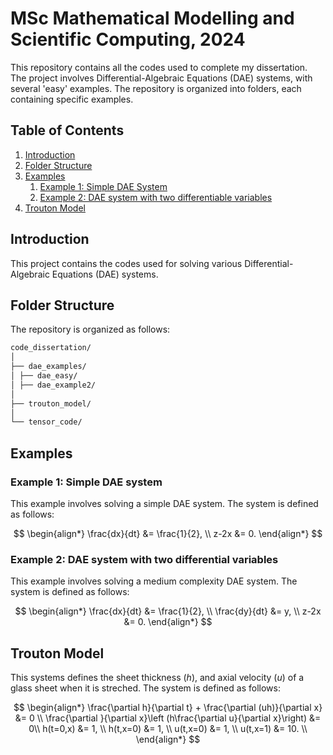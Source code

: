 # MSc Mathematical Modelling and Scientific Computing, 2024


This repository contains all the codes used to complete my dissertation. The project involves Differential-Algebraic Equations (DAE) systems, with several 'easy' examples. The repository is organized into folders, each containing specific examples.

## Table of Contents
1. [Introduction](#introduction)
2. [Folder Structure](#folder-structure)
3. [Examples](#examples)
    1. [Example 1: Simple DAE System](#example-1-simple-dae-system)
    2. [Example 2: DAE system with two differentiable variables](#example-2-dae-system-with-two-differentiable-variables)
4. [Trouton Model](#trouton-model)


## Introduction
This project contains the codes used for solving various Differential-Algebraic Equations (DAE) systems. 

## Folder Structure
The repository is organized as follows:
```bash
code_dissertation/
│
├── dae_examples/
│ ├── dae_easy/
│ ├── dae_example2/
│ 
├── trouton_model/
│
└── tensor_code/
```
## Examples

### Example 1: Simple DAE system
This example involves solving a simple DAE system. The system is defined as follows:

$$
\begin{align*}
\frac{dx}{dt} &= \frac{1}{2}, \\
 z-2x &= 0.
\end{align*}
$$

### Example 2: DAE system with two differential variables
This example involves solving a medium complexity DAE system. The system is defined as follows:

$$
\begin{align*}
\frac{dx}{dt} &= \frac{1}{2}, \\
\frac{dy}{dt} &= y, \\
 z-2x &= 0.
\end{align*}
$$


## Trouton Model
This systems defines the sheet thickness ($h$), and axial velocity ($u$) of a glass sheet when it is streched. The system is defined as follows:

$$
\begin{align*}
\frac{\partial h}{\partial t} + \frac{\partial (uh)}{\partial x} &= 0 \\
\frac{\partial }{\partial x}\left (h\frac{\partial u}{\partial x}\right) &= 0\\
h(t=0,x) &= 1, \\
h(t,x=0) &= 1, \\
u(t,x=0) &= 1, \\
u(t,x=1) &= 10. \\
\end{align*}
$$
